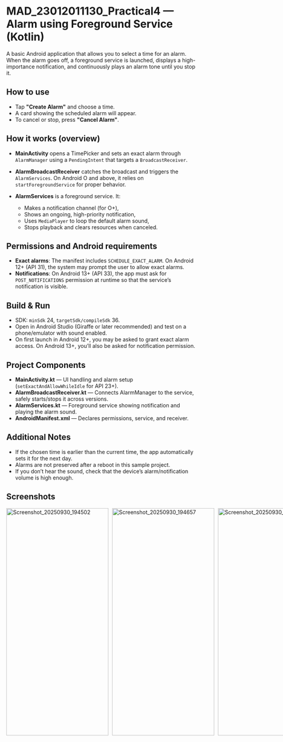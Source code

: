 
# MAD_23012011130_Practical4 — Alarm using Foreground Service (Kotlin)

A basic Android application that allows you to select a time for an alarm. When the alarm goes off, a foreground service is launched, displays a high-importance notification, and continuously plays an alarm tone until you stop it.


## How to use

* Tap **"Create Alarm"** and choose a time.
* A card showing the scheduled alarm will appear.
* To cancel or stop, press **"Cancel Alarm"**.

## How it works (overview)

* **MainActivity** opens a TimePicker and sets an exact alarm through `AlarmManager` using a `PendingIntent` that targets a `BroadcastReceiver`.
* **AlarmBroadcastReceiver** catches the broadcast and triggers the `AlarmServices`. On Android O and above, it relies on `startForegroundService` for proper behavior.
* **AlarmServices** is a foreground service. It:

  * Makes a notification channel (for O+),
  * Shows an ongoing, high-priority notification,
  * Uses `MediaPlayer` to loop the default alarm sound,
  * Stops playback and clears resources when canceled.

## Permissions and Android requirements

* **Exact alarms**: The manifest includes `SCHEDULE_EXACT_ALARM`. On Android 12+ (API 31), the system may prompt the user to allow exact alarms.
* **Notifications**: On Android 13+ (API 33), the app must ask for `POST_NOTIFICATIONS` permission at runtime so that the service’s notification is visible.

## Build & Run

* SDK: `minSdk` 24, `targetSdk/compileSdk` 36.
* Open in Android Studio (Giraffe or later recommended) and test on a phone/emulator with sound enabled.
* On first launch in Android 12+, you may be asked to grant exact alarm access. On Android 13+, you’ll also be asked for notification permission.

## Project Components

* **MainActivity.kt** — UI handling and alarm setup (`setExactAndAllowWhileIdle` for API 23+).
* **AlarmBroadcastReceiver.kt** — Connects AlarmManager to the service, safely starts/stops it across versions.
* **AlarmServices.kt** — Foreground service showing notification and playing the alarm sound.
* **AndroidManifest.xml** — Declares permissions, service, and receiver.

## Additional Notes

* If the chosen time is earlier than the current time, the app automatically sets it for the next day.
* Alarms are not preserved after a reboot in this sample project.
* If you don’t hear the sound, check that the device’s alarm/notification volume is high enough.

## Screenshots

<div style="display: flex; gap: 10px;">
<img width="270" height="600" alt="Screenshot_20250930_194502" src="https://github.com/user-attachments/assets/ef734cdd-2db3-4a09-bf7b-bc4522346081" />
 <img width="270" height="600" alt="Screenshot_20250930_194657" src="https://github.com/user-attachments/assets/4596441f-73e5-4d66-b383-fd7f72c54a20" />
 <img width="270" height="600" alt="Screenshot_20250930_194709" src="https://github.com/user-attachments/assets/f14eb9f1-cae9-4ec9-a6b1-d50514effcd0" />
</div>
